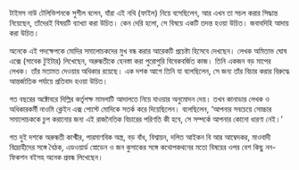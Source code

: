 টাইমস নাউ টেলিভিশনকে সুশীল বলেন, যাঁরা এই নথি (ফাইল) নিয়ে বসেছিলেন, আর এখন তা সচল করার সিদ্ধান্ত নিয়েছেন, তাঁদেরই বিষয়টি ব্যাখ্যা করা উচিত। কেন দেরি হলো, সে বিষয়ে একটি তদন্ত হওয়া উচিত। জবাবদিহি আদায় করা উচিত।

অনেকে এই পদক্ষেপকে মোদির সমালোচকদের মুখ বন্ধ করার আরেকটি প্রচেষ্টা হিসেবে দেখছেন। লেখক অমিতাভ ঘোষ এক্সে (সাবেক টুইটার) লিখেছেন, অরুন্ধতীকে হেনস্তা করা পুরোপুরি বিবেকবর্জিত কাজ। তিনি একজন বড় মাপের লেখক। তাঁর মতামত দেওয়ার অধিকার রয়েছে। এক দশক আগে তিনি যা বলেছিলেন, সে জন্য তাঁর বিচার করার বিরুদ্ধে আন্তর্জাতিক পর্যায়ে প্রতিবাদ হওয়া উচিত।

গত বছরের অক্টোবরে দিল্লির কর্তৃপক্ষ মামলাটি আদালতে নিয়ে যাওয়ার অনুমোদন দেয়। তখন কানাডার লেখক ও অধিকারকর্মী নাওমি ক্লেইন এক্স পোস্টে মোদিকে সতর্ক করে দিয়েছিলেন। বলেছিলেন, ‘আপনার সবচেয়ে সোচ্চার সমালোচককে চুপ করানোর জন্য এই রাজনৈতিক বিচারের পরিণতি কী হবে, সে সম্পর্কে আপনার কোনো ধারণা নেই।’

গত দুই দশকে অরুন্ধতী কাশ্মীর, পারমাণবিক অস্ত্র, বড় বাঁধ, বিশ্বায়ন, দলিত আইকন বি আর আম্বেদকর, মাওবাদী বিদ্রোহীদের সঙ্গে বৈঠক, এডওয়ার্ড স্নোডেন ও জন কুসাকের সঙ্গে কথোপকথনের মতো বিষয়ের ওপর বেশ কিছু নন-ফিকশন বইসহ অনেক প্রবন্ধ লিখেছেন।
